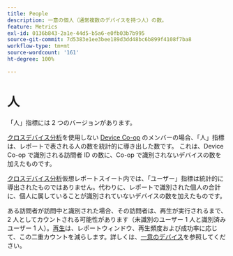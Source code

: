 ```yaml
---
title: People
description: 一意の個人（通常複数のデバイスを持つ人）の数。
feature: Metrics
exl-id: 0136b843-2a1e-44d5-b5a6-e0fb03b7b995
source-git-commit: 7d5383e1ee3bee189d3dd48bc6b899f4108f7ba8
workflow-type: tm+mt
source-wordcount: '161'
ht-degree: 100%

---
```


# 人

「人」指標には 2 つのバージョンがあります。

[クロスデバイス分析](../cda/overview.md)を使用しない [Device Co-op](https://experienceleague.adobe.com/docs/device-co-op/using/data/people.html?lang=ja) のメンバーの場合、「人」指標は、レポートで表される人の数を統計的に導き出した数です。 これは、Device Co-op で識別される訪問者 ID の数に、Co-op で識別されないデバイスの数を加えたものです。

[クロスデバイス分析](../cda/overview.md)仮想レポートスイート内では、「ユーザー」指標は統計的に導出されたものではありません。代わりに、レポートで識別された個人の合計に、個人に属していることが識別されていないデバイスの数を加えたものです。

ある訪問者が訪問中と識別された場合、その訪問者は、再生が実行されるまで、2 人としてカウントされる可能性があります（未識別のユーザー 1 人と識別済みユーザー 1 人）。[再生](/help/components/cda/replay.md)は、レポートウィンドウ、再生頻度および成功率に応じて、この二重カウントを減らします。詳しくは、[一意のデバイス](unique-devices.md)を参照してください。
